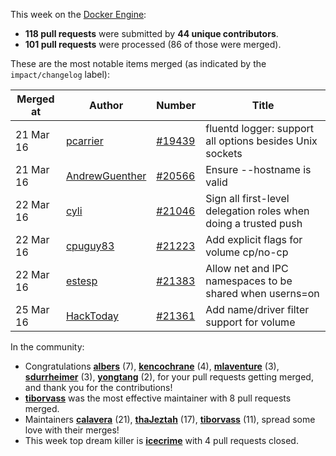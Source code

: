 This week on the [Docker Engine](https://github.com/docker/docker):

  - **118 pull requests** were submitted by **44 unique contributors**.
  - **101 pull requests** were processed (86 of those were merged).

These are the most notable items merged (as indicated by the `impact/changelog` label):

  Merged at | Author                                  | Number                                                 | Title
  ----------|-----------------------------------------|--------------------------------------------------------|--------------------------------------------------------------
  21 Mar 16 | [pcarrier](https://github.com/pcarrier) | [#19439](https://github.com/docker/docker/issues/19439) | fluentd logger: support all options besides Unix sockets
  21 Mar 16 | [AndrewGuenther](https://github.com/AndrewGuenther) | [#20566](https://github.com/docker/docker/issues/20566) | Ensure --hostname is valid
  22 Mar 16 | [cyli](https://github.com/cyli) | [#21046](https://github.com/docker/docker/issues/21046) | Sign all first-level delegation roles when doing a trusted push
  22 Mar 16 | [cpuguy83](https://github.com/cpuguy83) | [#21223](https://github.com/docker/docker/issues/21223) | Add explicit flags for volume cp/no-cp
  22 Mar 16 | [estesp](https://github.com/estesp) | [#21383](https://github.com/docker/docker/issues/21383) | Allow net and IPC namespaces to be shared when userns=on
  25 Mar 16 | [HackToday](https://github.com/HackToday) | [#21361](https://github.com/docker/docker/issues/21361) | Add name/driver filter support for volume

In the community:

  - Congratulations **[albers](https://github.com/albers)** (7), **[kencochrane](https://github.com/kencochrane)** (4), **[mlaventure](https://github.com/mlaventure)** (3), **[sdurrheimer](https://github.com/sdurrheimer)** (3), **[yongtang](https://github.com/yongtang)** (2), for your pull requests getting merged, and thank you for the contributions!
  - **[tiborvass](https://github.com/tiborvass)** was the most effective maintainer with 8 pull requests merged.
  - Maintainers **[calavera](https://github.com/calavera)** (21), **[thaJeztah](https://github.com/thaJeztah)** (17), **[tiborvass](https://github.com/tiborvass)** (11), spread some love with their merges!
  - This week top dream killer is **[icecrime](https://github.com/icecrime)** with 4 pull requests closed.
